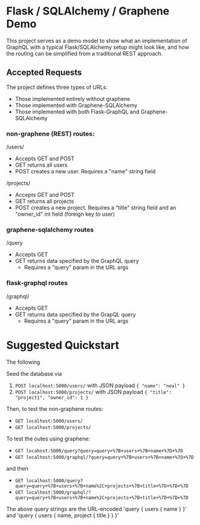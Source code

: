 # Flask / SQLAlchemy / Graphene Demo

This project serves as a demo model to show what an implementation of GraphQL
with a typical Flask/SQLAlchemy setup might look like, and how the routing
can be simplified from a traditional REST approach.


## Accepted Requests

The project defines three types of URLs:

- Those implemented entirely without graphene
- Those implemented with Graphene-SQLAlchemy
- Those implemented with both Flask-GraphQL and Graphene-SQLAlchemy


### non-graphene (REST) routes:

/users/
- Accepts GET and POST
- GET returns all users
- POST creates a new user. Requires a "name" string field


/projects/
- Accepts GET and POST
- GET returns all projects
- POST creates a new project. Requires a "title" string field and an "owner_id" int field (foreign key to user)



### graphene-sqlalchemy routes

/query
- Accepts GET
- GET returns data specified by the GraphQL query
    - Requires a "query" param in the URL args



### flask-graphql routes

/graphql/
- Accepts GET
- GET returns data specified by the GrapQL query
    - Requires a "query" param in the URL args




# Suggested Quickstart

The following 



Seed the database via

1. `POST localhost:5000/users/` with JSON payload `{ "name": "neal" }`
2. `POST localhost:5000/projects/` with JSON payload `{ "title": "project1", "owner_id": 1 }`


Then, to test the non-graphene routes:

- `GET localhost:5000/users/`
- `GET localhost:5000/projects/`

To test the outes using graphene:

- `GET locahost:5000/query?query=query+%7B+users+%7B+name+%7D+%7D`
- `GET localhost:5000/graphql/?query=query+%7B+users+%7B+name+%7D+%7D`

and then

- `GET localhost:5000/query?query=query+%7B+users+%7B+name%2C+projects+%7B+title+%7D+%7D+%7D`
- `GET localhost:5000/graphql/?query=query+%7B+users+%7B+name%2C+projects+%7B+title+%7D+%7D+%7D`

The above query strings are the URL-encoded
'query { users { name } }' and 'query { users { name, project { title } } }'




